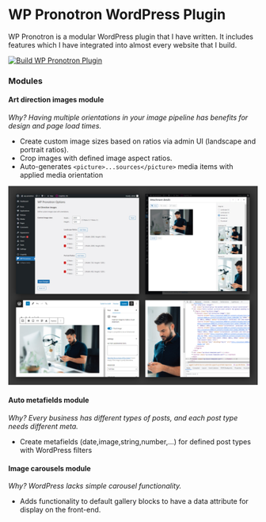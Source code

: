 # WP Pronotron WordPress Plugin

WP Pronotron is a modular WordPress plugin that I have written. It includes features which I have integrated into almost every website that I build.

[![Build WP Pronotron Plugin](https://github.com/yunusbayraktaroglu/wp-pronotron/actions/workflows/ci.yml/badge.svg)](https://github.com/yunusbayraktaroglu/wp-pronotron/actions/workflows/ci.yml)

### Modules

#### Art direction images module
<i>Why? Having multiple orientations in your image pipeline has benefits for design and page load times.</i>
- Create custom image sizes based on ratios via admin UI (landscape and portrait ratios).
- Crop images with defined image aspect ratios.
- Auto-generates `<picture>...sources</picture>` media items with applied media orientation

![Art direction images](https://github.com/yunusbayraktaroglu/wp-pronotron/blob/main/manual/.art-direction-images-low.jpg)

#### Auto metafields module
<i>Why? Every business has different types of posts, and each post type needs different meta.</i>
- Create metafields (date,image,string,number,...) for defined post types with WordPress filters

#### Image carousels module
<i>Why? WordPress lacks simple carousel functionality.</i>
- Adds functionality to default gallery blocks to have a data attribute for display on the front-end.
